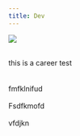 ```yaml
---
title: Dev
---
```

![](/assets/uploads/114_banner_setubal.png)

\
this is a career test\
\
\
fmfklnifud\
\
Fsdfkmofd\
\
vfdjkn
